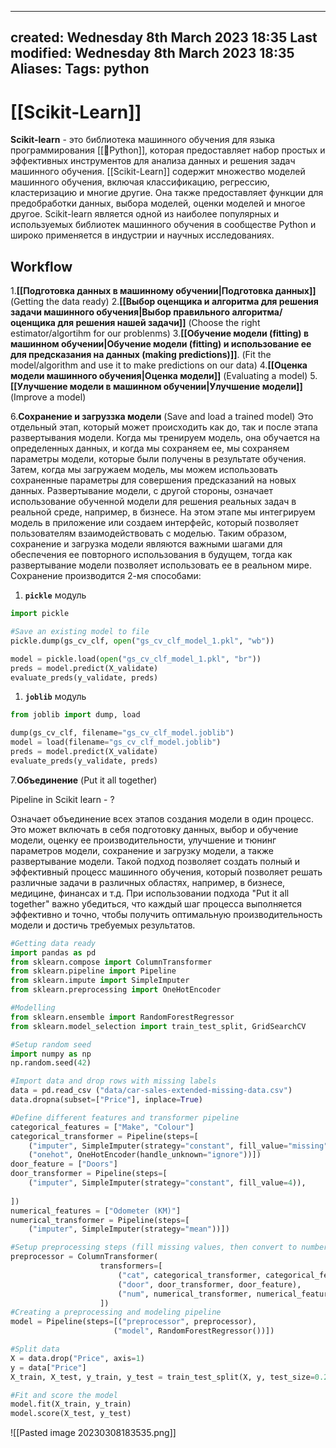 
---
created: Wednesday 8th March 2023 18:35
Last modified: Wednesday 8th March 2023 18:35
Aliases: 
Tags: python
---

# [[Scikit-Learn]]


**Scikit-learn** - это библиотека машинного обучения для языка программирования [[📙Python]], которая предоставляет набор простых и эффективных инструментов для анализа данных и решения задач машинного обучения. [[Scikit-Learn]] содержит множество моделей машинного обучения, включая классификацию, регрессию, кластеризацию и многие другие. Она также предоставляет функции для предобработки данных, выбора моделей, оценки моделей и многое другое. Scikit-learn является одной из наиболее популярных и используемых библиотек машинного обучения в сообществе Python и широко применяется в индустрии и научных исследованиях.

## Workflow

1.**[[Подготовка данных в машинному обучении|Подготовка данных]]** (Getting the data ready)
2.**[[Выбор оценщика и алгоритма для решения задачи машинного обучения|Выбор правильного алгоритма/оценщика для решения нашей задачи]]** (Choose the right estimator/algortihm for our problenms)
3.**[[Обучение модели (fitting) в машинном обучении|Обучение модели (fitting) и использование ее для предсказания на данных (making predictions)]]**. (Fit the model/algorithm and use it to make predictions on our data)
4.**[[Оценка модели машинного обучения|Оценка модели]]** (Evaluating a model)
5.**[[Улучшение модели в машинном обучении|Улучшение модели]]** (Improve a model)


6.**Сохранение и загруззка модели** (Save and load a trained model)
Это отдельный этап, который может происходить как до, так и после этапа развертывания модели. Когда мы тренируем модель, она обучается на определенных данных, и когда мы сохраняем ее, мы сохраняем параметры модели, которые были получены в результате обучения. Затем, когда мы загружаем модель, мы можем использовать сохраненные параметры для совершения предсказаний на новых данных.
Развертывание модели, с другой стороны, означает использование обученной модели для решения реальных задач в реальной среде, например, в бизнесе. На этом этапе мы интегрируем модель в приложение или создаем интерфейс, который позволяет пользователям взаимодействовать с моделью.
Таким образом, сохранение и загрузка модели являются важными шагами для обеспечения ее повторного использования в будущем, тогда как развертывание модели позволяет использовать ее в реальном мире.
Сохранение производится 2-мя способами:
1. **`pickle`** модуль
```python
import pickle

#Save an existing model to file
pickle.dump(gs_cv_clf, open("gs_cv_clf_model_1.pkl", "wb"))

model = pickle.load(open("gs_cv_clf_model_1.pkl", "br"))
preds = model.predict(X_validate)
evaluate_preds(y_validate, preds)
```
1. **`joblib`** модуль
```python
from joblib import dump, load

dump(gs_cv_clf, filename="gs_cv_clf_model.joblib")
model = load(filename="gs_cv_clf_model.joblib")
preds = model.predict(X_validate)
evaluate_preds(y_validate, preds)
```

7.**Объединение** (Put it all together)

Pipeline in Scikit learn - ?

Означает объединение всех этапов создания модели в один процесс. Это может включать в себя подготовку данных, выбор и обучение модели, оценку ее производительности, улучшение и тюнинг параметров модели, сохранение и загрузку модели, а также развертывание модели.
Такой подход позволяет создать полный и эффективный процесс машинного обучения, который позволяет решать различные задачи в различных областях, например, в бизнесе, медицине, финансах и т.д. При использовании подхода "Put it all together" важно убедиться, что каждый шаг процесса выполняется эффективно и точно, чтобы получить оптимальную производительность модели и достичь требуемых результатов.

```python
#Getting data ready
import pandas as pd
from sklearn.compose import ColumnTransformer
from sklearn.pipeline import Pipeline
from sklearn.impute import SimpleImputer
from sklearn.preprocessing import OneHotEncoder

#Modelling
from sklearn.ensemble import RandomForestRegressor
from sklearn.model_selection import train_test_split, GridSearchCV

#Setup random seed
import numpy as np
np.random.seed(42)

#Import data and drop rows with missing labels
data = pd.read_csv ("data/car-sales-extended-missing-data.csv")
data.dropna(subset=["Price"], inplace=True)

#Define different features and transformer pipeline
categorical_features = ["Make", "Colour"]
categorical_transformer = Pipeline(steps=[
    ("imputer", SimpleImputer(strategy="constant", fill_value="missing")),
    ("onehot", OneHotEncoder(handle_unknown="ignore"))])
door_feature = ["Doors"]
door_transformer = Pipeline(steps=[
    ("imputer", SimpleImputer(strategy="constant", fill_value=4)),
    
])
numerical_features = ["Odometer (KM)"]
numerical_transformer = Pipeline(steps=[
    ("imputer", SimpleImputer(strategy="mean"))])

#Setup preprocessing steps (fill missing values, then convert to numbers)
preprocessor = ColumnTransformer(
                    transformers=[
                        ("cat", categorical_transformer, categorical_features),
                        ("door", door_transformer, door_feature),
                        ("num", numerical_transformer, numerical_features)
                    ])
#Creating a preprocessing and modeling pipeline
model = Pipeline(steps=[("preprocessor", preprocessor),
                       ("model", RandomForestRegressor())])

#Split data
X = data.drop("Price", axis=1)
y = data["Price"]
X_train, X_test, y_train, y_test = train_test_split(X, y, test_size=0.2)

#Fit and score the model
model.fit(X_train, y_train)
model.score(X_test, y_test)
```

![[Pasted image 20230308183535.png]]
